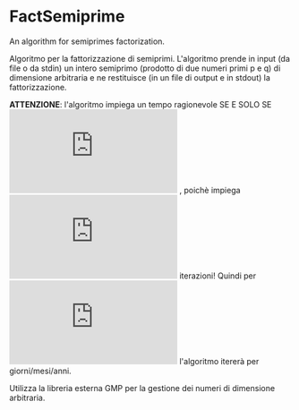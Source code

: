 # FactSemiprime
An algorithm for semiprimes factorization.

Algoritmo per la fattorizzazione di semiprimi.
L'algoritmo prende in input (da file o da stdin) un intero semiprimo (prodotto di due numeri primi p e q) di dimensione arbitraria e ne restituisce (in un file di output e in stdout) la fattorizzazione.

**ATTENZIONE**: l'algoritmo impiega un tempo ragionevole SE E SOLO SE  ![pqvicini](https://latex.codecogs.com/gif.latex?%5Cleft%20%7C%20p-q%20%5Cright%20%7C) , poichè impiega  ![Iterazioni](https://latex.codecogs.com/gif.latex?%28p&plus;q%29/2&plus;%5Csqrt%7Bpq%7D)  iterazioni! Quindi per  ![pqlontani](https://latex.codecogs.com/gif.latex?%5Cleft%20%7C%20p-q%20%5Cright%20%7C%5Cgg%200)  l'algoritmo itererà per giorni/mesi/anni. 

Utilizza la libreria esterna GMP per la gestione dei numeri di dimensione arbitraria.
